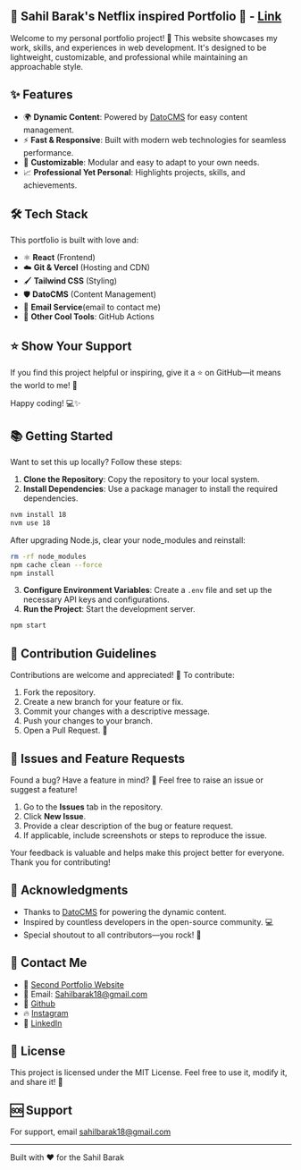 ## 🌟 Sahil Barak's Netflix inspired Portfolio 🌟 - [Link](https://netflix-themed-portfolio.vercel.app/)

Welcome to my personal portfolio project! 🚀 This website showcases my work, skills, and experiences in web development. It's designed to be lightweight, customizable, and professional while maintaining an approachable style.

## ✨ Features

- 🌍 **Dynamic Content**: Powered by [DatoCMS](https://www.datocms.com) for easy content management.
- ⚡ **Fast & Responsive**: Built with modern web technologies for seamless performance.
- 🎨 **Customizable**: Modular and easy to adapt to your own needs.
- 📈 **Professional Yet Personal**: Highlights projects, skills, and achievements.

## 🛠️ Tech Stack

This portfolio is built with love and:

- ⚛️ **React** (Frontend)
- ☁️ **Git & Vercel** (Hosting and CDN)
- 🖌️ **Tailwind CSS** (Styling)
- 🛡️ **DatoCMS** (Content Management)
- 📩 **Email Service**(email to contact me)
- 🧩 **Other Cool Tools**: GitHub Actions

## ⭐ Show Your Support

If you find this project helpful or inspiring, give it a ⭐ on GitHub—it means the world to me! 🌟

Happy coding! 💻✨

## 📚 Getting Started

Want to set this up locally? Follow these steps:

1. **Clone the Repository**: Copy the repository to your local system.
2. **Install Dependencies**: Use a package manager to install the required dependencies.

```bash
nvm install 18
nvm use 18
```

After upgrading Node.js, clear your node_modules and reinstall:

```bash
rm -rf node_modules
npm cache clean --force
npm install
```

3. **Configure Environment Variables**: Create a `.env` file and set up the necessary API keys and configurations.
4. **Run the Project**: Start the development server.

```bash
npm start
```

## 🤝 Contribution Guidelines

Contributions are welcome and appreciated! 🥳 To contribute:

1. Fork the repository.
2. Create a new branch for your feature or fix.
3. Commit your changes with a descriptive message.
4. Push your changes to your branch.
5. Open a Pull Request. 🎉

## 🐛 Issues and Feature Requests

Found a bug? Have a feature in mind? 🤔 Feel free to raise an issue or suggest a feature!

1. Go to the **Issues** tab in the repository.
2. Click **New Issue**.
3. Provide a clear description of the bug or feature request.
4. If applicable, include screenshots or steps to reproduce the issue.

Your feedback is valuable and helps make this project better for everyone. Thank you for contributing!

## 🌟 Acknowledgments

- Thanks to [DatoCMS](https://www.datocms.com) for powering the dynamic content.
- Inspired by countless developers in the open-source community. 💻
- Special shoutout to all contributors—you rock! 🤘

## 📧 Contact Me

- 💼 [Second Portfolio Website](https://sahil-barak.vercel.app)
- 📧 Email: [Sahilbarak18@gmail.com](mailto:Sahilbarak18@gmail.com)
- 👀 [Github](https://github.com/Moxsahil)
- 🔥 [Instagram](https://www.instagram.com/moksshhh_.20)
- 🔗 [LinkedIn](https://www.linkedin.com/in/sahil-barak-865063216)

## 📜 License

This project is licensed under the MIT License. Feel free to use it, modify it, and share it! 🌈

## 🆘 Support

For support, email sahilbarak18@gmail.com

---

Built with ❤️ for the Sahil Barak
